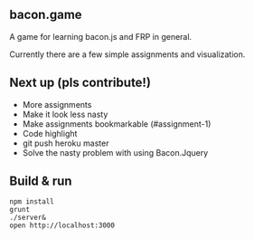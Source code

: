 ## bacon.game

A game for learning bacon.js and FRP in general.

Currently there are a few simple assignments and visualization.

## Next up (pls contribute!)

- More assignments
- Make it look less nasty
- Make assignments bookmarkable (#assignment-1)
- Code highlight
- git push heroku master
- Solve the nasty problem with using Bacon.Jquery

## Build & run

    npm install
    grunt
    ./server&
    open http://localhost:3000
